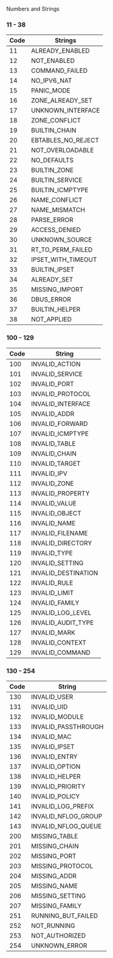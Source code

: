 Numbers and Strings
### 11 - 38
 | Code | Strings |
 | --- | --- |
|11|ALREADY_ENABLED|
|12|NOT_ENABLED|
|13|COMMAND_FAILED|
|14|NO_IPV6_NAT|
|15|PANIC_MODE|
|16|ZONE_ALREADY_SET|
|17|UNKNOWN_INTERFACE|
|18|ZONE_CONFLICT|
|19|BUILTIN_CHAIN|
|20|EBTABLES_NO_REJECT|
|21|NOT_OVERLOADABLE|
|22|NO_DEFAULTS|
|23|BUILTIN_ZONE|
|24|BUILTIN_SERVICE|
|25|BUILTIN_ICMPTYPE|
|26|NAME_CONFLICT|
|27|NAME_MISMATCH|
|28|PARSE_ERROR|
|29|ACCESS_DENIED|
|30|UNKNOWN_SOURCE|
|31|RT_TO_PERM_FAILED|
|32|IPSET_WITH_TIMEOUT|
|33|BUILTIN_IPSET|
|34|ALREADY_SET|
|35|MISSING_IMPORT|
|36|DBUS_ERROR|
|37|BUILTIN_HELPER|
|38|NOT_APPLIED|
### 100 - 129
| Code | String |
| ---- | ---- |
| 100 | INVALID_ACTION |
| 101 | INVALID_SERVICE |
| 102 | INVALID_PORT |
| 103 | INVALID_PROTOCOL |
| 104 | INVALID_INTERFACE |
| 105 | INVALID_ADDR |
| 106 | INVALID_FORWARD |
| 107 | INVALID_ICMPTYPE |
| 108 | INVALID_TABLE |
| 109 | INVALID_CHAIN |
| 110 | INVALID_TARGET |
| 111 | INVALID_IPV |
| 112 | INVALID_ZONE |
| 113 | INVALID_PROPERTY |
| 114 | INVALID_VALUE |
| 115 | INVALID_OBJECT |
| 116 | INVALID_NAME |
| 117 | INVALID_FILENAME |
| 118 | INVALID_DIRECTORY |
| 119 | INVALID_TYPE |
| 120 | INVALID_SETTING |
| 121 | INVALID_DESTINATION |
| 122 | INVALID_RULE |
| 123 | INVALID_LIMIT |
| 124 | INVALID_FAMILY |
| 125 | INVALID_LOG_LEVEL |
| 126 | INVALID_AUDIT_TYPE |
| 127 | INVALID_MARK |
| 128 | INVALID_CONTEXT |
| 129 | INVALID_COMMAND |
### 130 - 254
| Code | String |
| ---- | ---- |
 | 130 | INVALID_USER |
| 131 | INVALID_UID |
| 132 | INVALID_MODULE |
| 133 | INVALID_PASSTHROUGH |
| 134 | INVALID_MAC |
| 135 | INVALID_IPSET |
| 136 | INVALID_ENTRY |
| 137 | INVALID_OPTION |
| 138 | INVALID_HELPER |
| 139 | INVALID_PRIORITY |
| 140 | INVALID_POLICY |
| 141 | INVALID_LOG_PREFIX |
| 142 | INVALID_NFLOG_GROUP |
| 143 | INVALID_NFLOG_QUEUE |
| 200 | MISSING_TABLE |
| 201 | MISSING_CHAIN |
| 202 | MISSING_PORT |
| 203 | MISSING_PROTOCOL |
| 204 | MISSING_ADDR |
| 205 | MISSING_NAME |
| 206 | MISSING_SETTING |
| 207 | MISSING_FAMILY |
| 251 | RUNNING_BUT_FAILED |
| 252 | NOT_RUNNING |
| 253 | NOT_AUTHORIZED |
| 254 | UNKNOWN_ERROR |
